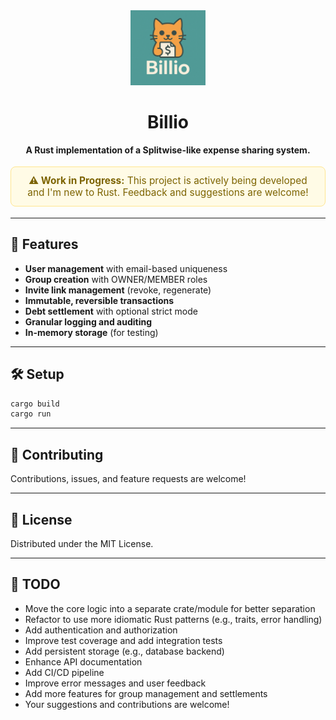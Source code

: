 <div align="center">
  <img src="assets/billio_logo.png" alt="Billio Logo" width="120" />
  
  <h1>Billio</h1>
  <p><b>A Rust implementation of a Splitwise-like expense sharing system.</b></p>

  <div style="background: #fffbe6; border: 1px solid #ffe58f; color: #7c6300ff; padding: 12px 18px; border-radius: 8px; margin: 18px 0; font-size: 1.1em;">
    <b>⚠️ Work in Progress:</b> This project is actively being developed and I'm new to Rust. Feedback and suggestions are welcome!
  </div>
</div>

---

## 🚀 Features

- **User management** with email-based uniqueness
- **Group creation** with OWNER/MEMBER roles
- **Invite link management** (revoke, regenerate)
- **Immutable, reversible transactions**
- **Debt settlement** with optional strict mode
- **Granular logging and auditing**
- **In-memory storage** (for testing)

---

## 🛠️ Setup

```bash
cargo build
cargo run
```

---


## 🤝 Contributing

Contributions, issues, and feature requests are welcome!

---

## 📄 License

Distributed under the MIT License.

---

## 📝 TODO

- Move the core logic into a separate crate/module for better separation
- Refactor to use more idiomatic Rust patterns (e.g., traits, error handling)
- Add authentication and authorization
- Improve test coverage and add integration tests
- Add persistent storage (e.g., database backend)
- Enhance API documentation
- Add CI/CD pipeline
- Improve error messages and user feedback
- Add more features for group management and settlements
- Your suggestions and contributions are welcome!